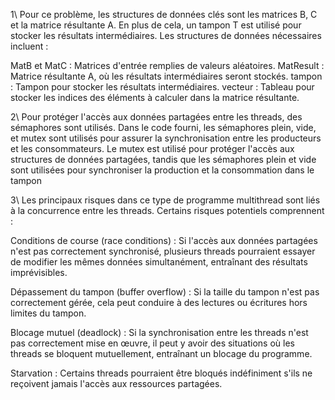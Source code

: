 1\ Pour ce problème, les structures de données clés sont les matrices B, C et la matrice résultante A. En plus de cela, un tampon T est utilisé pour stocker les résultats intermédiaires. Les structures de données nécessaires incluent :

MatB et MatC : Matrices d'entrée remplies de valeurs aléatoires.
MatResult : Matrice résultante A, où les résultats intermédiaires seront stockés.
tampon : Tampon pour stocker les résultats intermédiaires.
vecteur : Tableau pour stocker les indices des éléments à calculer dans la matrice résultante.


2\  Pour protéger l'accès aux données partagées entre les threads, des sémaphores sont utilisés. Dans le code fourni, les sémaphores plein, vide, et mutex sont utilisés pour assurer la synchronisation entre les producteurs et les consommateurs. Le mutex est utilisé pour protéger l'accès aux structures de données partagées, tandis que les sémaphores plein et vide sont utilisées pour synchroniser la production et la consommation dans le tampon

3\ Les principaux risques dans ce type de programme multithread sont liés à la concurrence entre les threads. Certains risques potentiels comprennent :

Conditions de course (race conditions) : Si l'accès aux données partagées n'est pas correctement synchronisé, plusieurs threads pourraient essayer de modifier les mêmes données simultanément, entraînant des résultats imprévisibles.

Dépassement du tampon (buffer overflow) : Si la taille du tampon n'est pas correctement gérée, cela peut conduire à des lectures ou écritures hors limites du tampon.

Blocage mutuel (deadlock) : Si la synchronisation entre les threads n'est pas correctement mise en œuvre, il peut y avoir des situations où les threads se bloquent mutuellement, entraînant un blocage du programme.

Starvation : Certains threads pourraient être bloqués indéfiniment s'ils ne reçoivent jamais l'accès aux ressources partagées.
